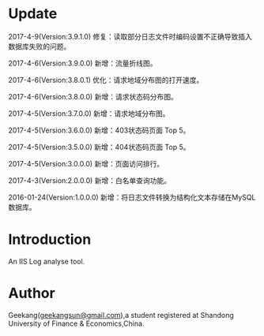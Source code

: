 # Update
2017-4-9(Version:3.9.1.0) 修复：读取部分日志文件时编码设置不正确导致插入数据库失败的问题。

2017-4-6(Version:3.9.0.0) 新增：流量折线图。

2017-4-6(Version:3.8.0.1) 优化：请求地域分布图的打开速度。

2017-4-6(Version:3.8.0.0) 新增：请求状态码分布图。

2017-4-5(Version:3.7.0.0) 新增：请求地域分布图。

2017-4-5(Version:3.6.0.0) 新增：403状态码页面 Top 5。

2017-4-5(Version:3.5.0.0) 新增：404状态码页面 Top 5。

2017-4-5(Version:3.0.0.0) 新增：页面访问排行。

2017-4-3(Version:2.0.0.0) 新增：白名单查询功能。
  
2016-01-24(Version:1.0.0.0) 新增：将日志文件转换为结构化文本存储在MySQL数据库。

# Introduction

An IIS Log analyse tool.

# Author

Geekang(geekangsun@gmail.com),a student registered at Shandong University of Finance & Economics,China.